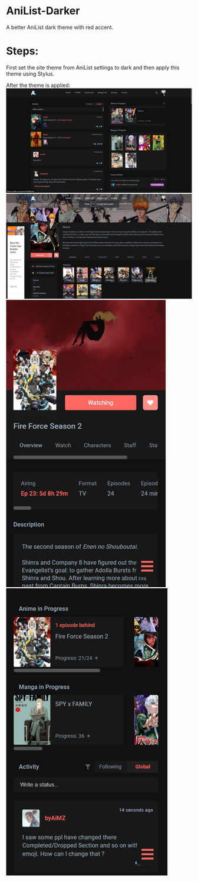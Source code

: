 # AniList-Darker
A better AniList dark theme with red accent.
# Steps:
First set the site theme from AniList settings to dark and then apply this theme using Stylus.

After the theme is applied:
![](Images/Theme%20Screenshot%203.jpg)
![](Images/Theme%20Screenshot%204.jpg)
![](Images/Theme%20Screenshot%202.jpg)
![](Images/Theme%20Screenshot%201.jpg)
